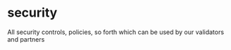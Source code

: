 # security
All security controls, policies, so forth which can be used by our validators and partners
